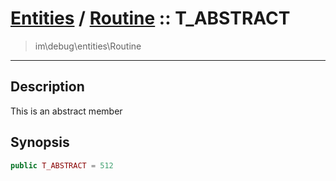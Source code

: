 # [Entities](entities.md) / [Routine](entities-Routine.md) :: T_ABSTRACT
 > im\debug\entities\Routine
____

## Description
This is an abstract member

## Synopsis
```php
public T_ABSTRACT = 512
```
